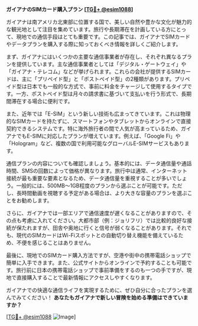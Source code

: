 **ガイアナのSIMカード購入プラン [[TG💪+ @esim1088](https://t.me/s/esim1088)]**

ガイアナは南アメリカ北東部に位置する国で、美しい自然や豊かな文化が魅力的な観光地として注目を集めています。旅行や長期滞在を計画している方にとって、現地での通信手段はとても重要です。この記事では、ガイアナでSIMカードやデータプランを購入する際に知っておくべき情報を詳しくご紹介します。

まず、ガイアナにはいくつかの主要な通信事業者が存在し、それぞれ異なるプランを提供しています。主な通信事業者としては「デジタル・ゲートウェイ」や「ガイアナ・テレコム」などが挙げられます。これらの会社が提供するSIMカードは、主に「プリペイド型」と「ポストペイド型」の2種類があります。プリペイド型は日本でも一般的な方式で、事前に料金をチャージして使用するタイプです。一方、ポストペイド型は月々の請求書に基づいて支払いを行う形式で、長期間滞在する場合に便利です。

また、近年では「E-SIM」という新しい技術も広まってきています。これは物理的なSIMカードを持たずに、スマートフォンやタブレットからオンラインで直接契約できるシステムです。特に海外旅行者の間で人気が高まっているため、ガイアナでもE-SIMに対応したプランが増えています。例えば、「Google Fi」や「Hologram」など、複数の国で利用可能なグローバルE-SIMサービスもあります。

通信プランの内容についても確認しましょう。基本的には、データ通信量や通話時間、SMSの回数によって価格が異なります。旅行中は通常、インターネット接続が最も重要な要素となるため、データ通信量を重視することが多いでしょう。一般的には、500MB〜1GB程度のプランから選ぶことが可能です。ただし、長時間動画を視聴する予定がある場合は、より大きな容量のプランを選ぶことをお勧めします。

さらに、ガイアナでは一部エリアで通信速度が遅くなることがありますので、その点も考慮に入れてください。大都市部（例：ジョリフリ）では比較的良好な接続が保たれますが、田舎や奥地に行くと信号が弱くなることがあります。それでも、現代のSIMカードはWi-Fiスポットとの自動切り替え機能を備えているため、不便を感じることはありません。

最後に、現地でのSIMカード購入方法ですが、空港や街中の携帯電話ショップで簡単に入手できます。また、公式サイトからオンラインで予約することも可能です。旅行前に日本の携帯電話ショップで事前準備をするのも一つの手ですが、現地で直接購入することで最新情報にアクセスしやすくなります。

ガイアナでの快適な通信ライフを実現するために、ぜひ自分に合ったプランを選んでみてください！ **あなたもガイアナで新しい冒険を始める準備はできていますか？**

[[TG💪+ @esim1088](https://t.me/s/esim1088) ![Image](https://i.postimg.cc/Y0z9fWf4/image.png)]